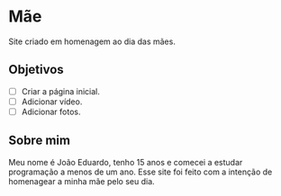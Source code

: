 # Mãe
 Site criado em homenagem ao dia das mães.

## Objetivos
 -[ ] Criar a página inicial.
 -[ ] Adicionar vídeo.
 -[ ] Adicionar fotos.

## Sobre mim
 Meu nome é João Eduardo, tenho 15 anos e comecei a estudar programação a menos de um ano. Esse site foi feito com a intenção de homenagear a minha mãe pelo seu dia.